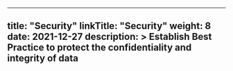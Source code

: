 
---
title: "Security"
linkTitle: "Security"
weight: 8 
date: 2021-12-27
description: >
  Establish Best Practice to protect the confidentiality and integrity of data
---

